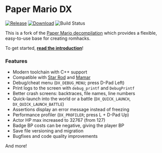 # Paper Mario DX

[![Release](https://img.shields.io/github/v/release/bates64/papermario-dx)][releases]
[![Download](https://img.shields.io/github/downloads/bates64/papermario-dx/total)][download]
![Build Status](https://img.shields.io/github/actions/workflow/status/bates64/papermario-dx/build.yaml)

This is a fork of the [Paper Mario decompilation][papermario-repo] which provides a flexible, easy-to-use base for creating romhacks.

To get started, **[read the introduction](https://pmdx.bates64.com/md_manual_2introduction.html)**!

[discord]: https://discord.gg/star-haven
[discord-badge]: https://img.shields.io/discord/279322074412089344?color=%237289DA&logo=discord&logoColor=ffffff
[papermario-repo]: https://github.com/pmret/papermario
[releases]: https://github.com/bates64/papermario-dx/releases
[download]: https://github.com/bates64/papermario-dx/releases/download/latest/papermario.bps

### Features

- Modern toolchain with C++ support
- Compatible with [Star Rod](https://github.com/z64a/star-rod) and [Mamar](https://mamar.bates64.com)
- Debug/cheat menu (`DX_DEBUG_MENU`; press D-Pad Left)
- Print logs to the screen with `debug_printf` and `DebugPrintf`
- Better crash screens: backtraces, file names, line numbers
- Quick-launch into the world or a battle (`DX_QUICK_LAUNCH`, `DX_QUICK_LAUNCH_BATTLE`)
- Assertions display an error message instead of freezing
- Performance profiler (`DX_PROFILER`; press L + D-Pad Up)
- Actor HP max increased to 32767 (from 127)
- Badge BP costs can be negative, giving the player BP
- Save file versioning and migration
- Bugfixes and code quality improvements

And more!
